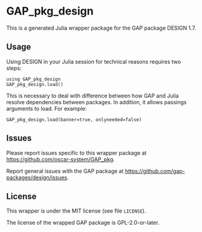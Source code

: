 # GAP_pkg_design

This is a generated Julia wrapper package for the GAP package DESIGN 1.7.

## Usage

Using DESIGN in your Julia session for technical reasons requires two steps:

    using GAP_pkg_design
    GAP_pkg_design.load()

This is necessary to deal with difference between how GAP and Julia
resolve dependencies between packages. In addition, it allows passings
arguments to load. For example:

    GAP_pkg_design.load(banner=true, onlyneeded=false)

## Issues

Please report issues specific to this wrapper package at <https://github.com/oscar-system/GAP_pkg>.

Report general issues with the GAP package at <https://github.com/gap-packages/design/issues>.

## License

This wrapper is under the MIT license (see file `LICENSE`).

The license of the wrapped GAP package is GPL-2.0-or-later.
